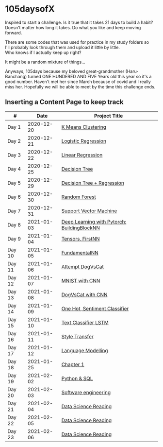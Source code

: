# 105daysofX
Inspired to start a challenge.
Is it true that it takes 21 days to build a habit?<br />
Doesn't matter how long it takes. Do what you like and keep moving forward.<br />

There are some codes that was used for practice in my study folders so <br/> 
I'll probably look through them and upload it little by little. <br />
Who knows if I actually keep up right?

It might be a random mixture of things...

Anyways, 105days because my beloved great-grandmother (Haru-Banchang) turned
ONE HUNDERED AND FIVE Years old this year so it's a good number.
Haven't met her since March because of covid and I really miss her.
Hopefully we will be able to meet by the time this challenge ends.

## Inserting a Content Page to keep track
| # | Date | Project Title |
| - | ---- | ------------------- |
| Day 1 | 2020-12-20 | [K Means Clustering](https://github.com/rielau/105daysofX/tree/main/k-means) |
| Day 2 | 2020-12-21 | [Logistic Regression](https://github.com/rielau/105daysofX/tree/main/logistic-regression) |
| Day 3 | 2020-12-22 | [Linear Regression](https://github.com/rielau/105daysofX/tree/main/linear-regression) |
| Day 4 | 2020-12-25 | [Decision Tree](https://github.com/rielau/105daysofX/tree/main/decision-tree) |
| Day 5 | 2020-12-29 | [Decision Tree + Regression](https://github.com/rielau/105daysofX/tree/main/decision-tree) |
| Day 6 | 2020-12-30 | [Random Forest](https://github.com/rielau/105daysofX/tree/main/random-forest) |
| Day 7 | 2020-12-31 | [Support Vector Machine](https://github.com/rielau/105daysofX/tree/main/SVM) |
| Day 8 | 2021-01-03 | [Deep Learning with Pytorch: BuildingBlockNN](https://github.com/rielau/105daysofX/tree/main/deep-learning-with-pytorch) |
| Day 9 | 2021-01-04 | [Tensors, FirstNN ](https://github.com/rielau/105daysofX/tree/main/deep-learning-with-pytorch) |
| Day 10 | 2021-01-05 | [FundamentalNN ](https://github.com/rielau/105daysofX/tree/main/deep-learning-with-pytorch) |
| Day 11 | 2021-01-06 | [Attempt DogVsCat ](https://github.com/rielau/105daysofX/tree/main/deep-learning-with-pytorch) |
| Day 12 | 2021-01-07 | [MNIST with CNN ](https://github.com/rielau/105daysofX/tree/main/deep-learning-with-pytorch) |
| Day 13 | 2021-01-08 | [DogVsCat with CNN ](https://github.com/rielau/105daysofX/tree/main/deep-learning-with-pytorch) |
| Day 14 | 2021-01-09 | [One Hot, Sentiment Classifier ](https://github.com/rielau/105daysofX/tree/main/deep-learning-with-pytorch) |
| Day 15 | 2021-01-10 | [Text Classifier LSTM ](https://github.com/rielau/105daysofX/tree/main/deep-learning-with-pytorch) |
| Day 16 | 2021-01-11 | [Style Transfer ](https://github.com/rielau/105daysofX/tree/main/deep-learning-with-pytorch) |
| Day 17 | 2021-01-12 | [Language Modelling ](https://github.com/rielau/105daysofX/tree/main/deep-learning-with-pytorch) |
| Day 18 | 2021-01-25 | [Chapter 1](https://github.com/rielau/105daysofX/tree/main/pytorch-receipes) |
| Day 19 | 2021-02-02 | [Python & SQL](https://github.com/rielau/105daysofX/tree/main/Fundamentals) |
| Day 20 | 2021-02-03 | [Software engineering](https://github.com/rielau/105daysofX/tree/main/Fundamentals) |
| Day 21 | 2021-02-04 | [Data Science Reading](https://github.com/rielau/105daysofX/tree/main/Fundamentals) |
| Day 22 | 2021-02-05 | [Data Science Reading](https://github.com/rielau/105daysofX/tree/main/Fundamentals) |
| Day 23 | 2021-02-06 | [Data Science Reading](https://github.com/rielau/105daysofX/tree/main/Fundamentals) |
